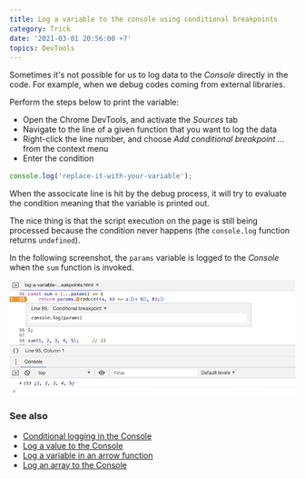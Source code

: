 ```yaml
---
title: Log a variable to the console using conditional breakpoints
category: Trick
date: '2021-03-01 20:56:00 +7'
topics: DevTools
---
```


Sometimes it's not possible for us to log data to the _Console_ directly in the code. For example, when we debug codes coming from external libraries.

Perform the steps below to print the variable:

-   Open the Chrome DevTools, and activate the _Sources_ tab
-   Navigate to the line of a given function that you want to log the data
-   Right-click the line number, and choose _Add conditional breakpoint ..._ from the context menu
-   Enter the condition

```js
console.log('replace-it-with-your-variable');
```

When the associcate line is hit by the debug process, it will try to evaluate the condition meaning that the variable is printed out.

The nice thing is that the script execution on the page is still being processed because the condition never happens (the `console.log` function returns `undefined`).

In the following screenshot, the `params` variable is logged to the _Console_ when the `sum` function is invoked.

![Log with conditional breakpoints](/img/log-conditional-breakpoints.png)

### See also

-   [Conditional logging in the Console](/conditional-logging-in-the-console.html)
-   [Log a value to the Console](/log-a-value-to-the-console.html)
-   [Log a variable in an arrow function](/log-a-variable-in-an-arrow-function.html)
-   [Log an array to the Console](/log-an-array-to-the-console.html)
